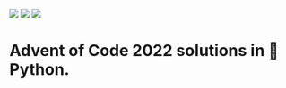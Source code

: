 ![](https://img.shields.io/badge/day%20📅-5-blue) ![](https://img.shields.io/badge/stars%20⭐-10-yellow) 	![](https://img.shields.io/badge/days%20completed-5-red)
# Advent of Code 2022 solutions in 🐍 Python.
